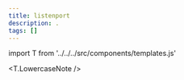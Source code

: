 ```yaml
---
title: listenport
description: .
tags: []
---
```


import T from '../../../src/components/templates.js'

<T.LowercaseNote />
